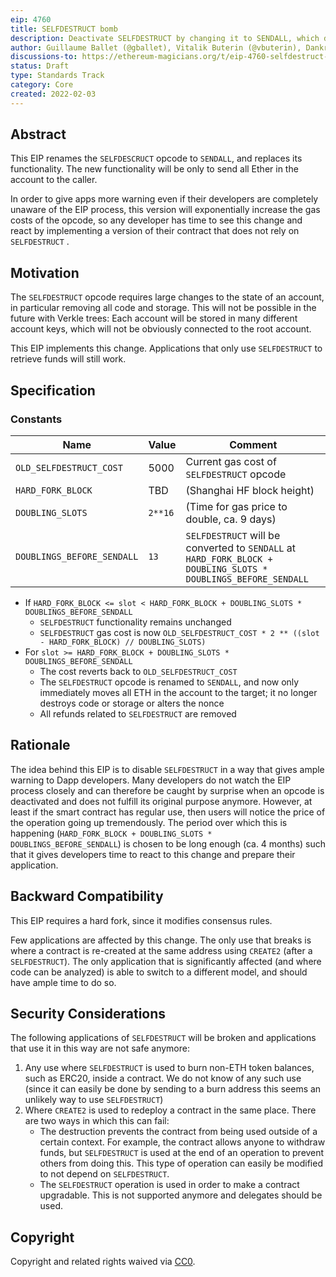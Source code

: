 ```yaml
---
eip: 4760
title: SELFDESTRUCT bomb
description: Deactivate SELFDESTRUCT by changing it to SENDALL, which does recover all funds to the caller but does not delete any contract code or storage. In order to give applications good time to switch to new constructions, do this via a stage of exponential gas cost increases.
author: Guillaume Ballet (@gballet), Vitalik Buterin (@vbuterin), Dankrad Feist (@dankrad)
discussions-to: https://ethereum-magicians.org/t/eip-4760-selfdestruct-bomb/8713
status: Draft
type: Standards Track
category: Core
created: 2022-02-03
---
```

## Abstract

This EIP renames the `SELFDESCRUCT` opcode to `SENDALL`, and replaces its functionality. The new functionality will be only to send all Ether in the account to the caller.

In order to give apps more warning even if their developers are completely unaware of the EIP process, this version will exponentially increase the gas costs of the opcode, so any developer has time to see this change and react by implementing a version of their contract that does not rely on `SELFDESTRUCT` .

## Motivation

The `SELFDESTRUCT` opcode requires large changes to the state of an account, in particular removing all code and storage. This will not be possible in the future with Verkle trees: Each account will be stored in many different account keys, which will not be obviously connected to the root account.

This EIP implements this change. Applications that only use `SELFDESTRUCT` to retrieve funds will still work.

## Specification

### Constants

| Name | Value | Comment |
|------|-------|---------|
| `OLD_SELFDESTRUCT_COST` | 5000 | Current gas cost of `SELFDESTRUCT` opcode |
| `HARD_FORK_BLOCK` | TBD | (Shanghai HF block height) |
| `DOUBLING_SLOTS` | `2**16` | (Time for gas price to double, ca. 9 days) |
| `DOUBLINGS_BEFORE_SENDALL` | `13` | `SELFDESTRUCT` will be converted to `SENDALL` at `HARD_FORK_BLOCK + DOUBLING_SLOTS * DOUBLINGS_BEFORE_SENDALL` |

 * If `HARD_FORK_BLOCK <= slot < HARD_FORK_BLOCK + DOUBLING_SLOTS * DOUBLINGS_BEFORE_SENDALL`
     * `SELFDESTRUCT` functionality remains unchanged
     * `SELFDESTRUCT` gas cost is now `OLD_SELFDESTRUCT_COST * 2 ** ((slot - HARD_FORK_BLOCK) // DOUBLING_SLOTS)`
 * For `slot >= HARD_FORK_BLOCK + DOUBLING_SLOTS * DOUBLINGS_BEFORE_SENDALL`
     * The cost reverts back to `OLD_SELFDESTRUCT_COST`
     * The `SELFDESTRUCT` opcode is renamed to `SENDALL`, and now only immediately moves all ETH in the account to the target; it no longer destroys code or storage or alters the nonce
     * All refunds related to `SELFDESTRUCT` are removed

## Rationale

The idea behind this EIP is to disable `SELFDESTRUCT` in a way that gives ample warning to Dapp developers. Many developers do not watch the EIP process closely and can therefore be caught by surprise when an opcode is deactivated and does not fulfill its original purpose anymore. However, at least if the smart contract has regular use, then users will notice the price of the operation going up tremendously. The period over which this is happening (`HARD_FORK_BLOCK + DOUBLING_SLOTS * DOUBLINGS_BEFORE_SENDALL`) is chosen to be long enough (ca. 4 months) such that it gives developers time to react to this change and prepare their application.

## Backward Compatibility

This EIP requires a hard fork, since it modifies consensus rules.

Few applications are affected by this change. The only use that breaks is where a contract is re-created at the same address using `CREATE2` (after a `SELFDESTRUCT`). The only application that is significantly affected (and where code can be analyzed) is able to switch to a different model, and should have ample time to do so.

## Security Considerations

The following applications of `SELFDESTRUCT` will be broken and applications that use it in this way are not safe anymore:
1. Any use where `SELFDESTRUCT` is used to burn non-ETH token balances, such as ERC20, inside a contract. We do not know of any such use (since it can easily be done by sending to a burn address this seems an unlikely way to use `SELFDESTRUCT`)
2. Where `CREATE2` is used to redeploy a contract in the same place. There are two ways in which this can fail:
    - The destruction prevents the contract from being used outside of a certain context. For example, the contract allows anyone to withdraw funds, but `SELFDESTRUCT` is used at the end of an operation to prevent others from doing this. This type of operation can easily be modified to not depend on `SELFDESTRUCT`.
    - The `SELFDESTRUCT` operation is used in order to make a contract upgradable. This is not supported anymore and delegates should be used.

## Copyright

Copyright and related rights waived via [CC0](https://creativecommons.org/publicdomain/zero/1.0/).